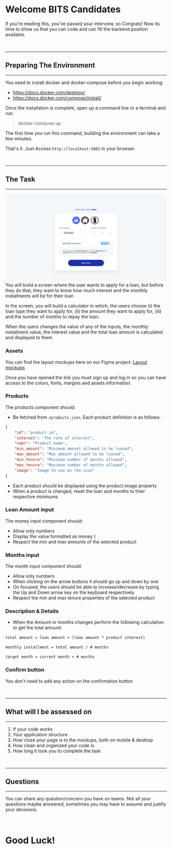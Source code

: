 # Welcome BITS Candidates

If you're reading this, you've passed your interview, so Congrats! Now its time to show us that you can code and can fill the backend position available.

&nbsp;
&nbsp;

---

## Preparing The Environment

---

You need to install docker and docker-compose before you begin working:

-   https://docs.docker.com/desktop/
-   https://docs.docker.com/compose/install/

Once the installation is complete, open up a command line or a terminal and run:

> docker-compose up

The first time you run this command, building the environment can take a few minutes.

That's it. Just Access `http://localhost:5001` in your browser.

&nbsp;
&nbsp;

---

## The Task

---

![Loan Plan Mockup Desktop](./build/public/Desktop@2x.png)
You will build a screen where the user wants to apply for a loan, but before they do that, they want to know how much interest and the monthly installments will be for their loan

In the screen, you will build a calculator in which, the users choose (i) the loan type they want to apply for, (ii) the amount they want to apply for, (iii) and the number of months to repay the loan.

When the users changes the value of any of the inputs, the monthly installment value, the interest value and the total loan amount is calculated and displayed to them.

### Assets

You can find the layout mockups here on our Figma project:
[Layout mockups](https://www.figma.com/file/yCUfV4uHFWrWKenma3FH23/Bits-Svelte-Frontend)

Once you have opened the link you must sign up and log in so you can have access to the colors, fonts, margins and assets information.

### Products

The products component should:

-   Be fetched from `/products.json`. Each product definition is as follows:

```json
{
    "id": "product id",
    "interest": "The rate of interest",
    "namr": "Product name",
    "min_amount": "Minimum amount allowed to be loaned",
    "max_amount": "Max amount allowed to be loaned",
    "min_tenure": "Minimum number of months allowed",
    "max_tenure": "Maximum number of months allowed",
    "image": "Image to use as the icon"
}
```

-   Each product should be displayed using the product.image property
-   When a product is changed, reset the loan and months to their respective minimums

### Loan Amount input

The money input component should:

-   Allow only numbers
-   Display the value formatted as money (
-   Respect the min and max amounts of the selected product

### Months input

The month input component should:

-   Allow only numbers
-   When clicking on the arrow buttons it should go up and down by one
-   On focused, the users should be able to increase/decrease by typing the Up and Down arrow key on the keyboard respectively
-   Respect the min and max tenure properties of the selected product

### Description & Details

-   When the Amount or months changes perform the following calculation to get the total amount:

```
total amount = loan amount + (loan amount * product interest)
```

```
monthly installment = total amount / # months
```

```
target month = current month + # months
```

### Confirm button

You don't need to add any action on the confirmation button

&nbsp;
&nbsp;

---

## What will I be assessed on

---

1. If your code works
2. Your application structure
3. How close your page is to the mockups, both on mobile & desktop
4. How clean and organized your code is
5. How long it took you to complete the task

&nbsp;
&nbsp;

---

## Questions

---

You can share any question/concern you have on teams. Not all your questions maybe answered, sometimes you may have to assume and justify your decisions.

&nbsp;
&nbsp;

# Good Luck!
